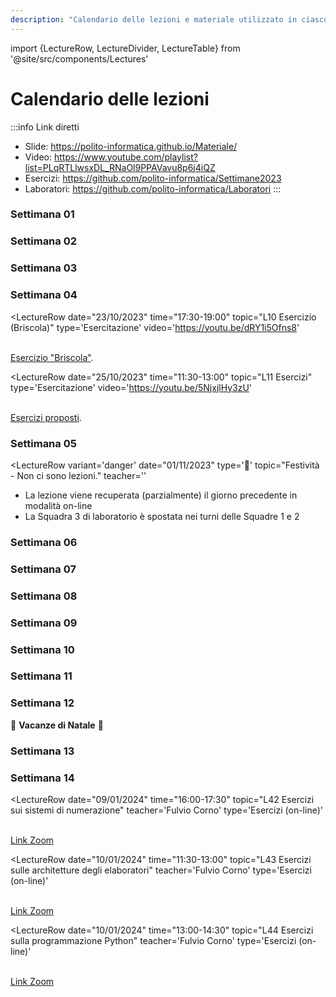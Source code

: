 ```yaml
---
description: "Calendario delle lezioni e materiale utilizzato in ciascuna lezione"
---
```


import {LectureRow, LectureDivider, LectureTable} from '@site/src/components/Lectures'

# Calendario delle lezioni

:::info Link diretti
- Slide: https://polito-informatica.github.io/Materiale/
- Video: https://www.youtube.com/playlist?list=PLqRTLlwsxDL_RNaOl9PPAVavu8p6j4iQZ
- Esercizi: https://github.com/polito-informatica/Settimane2023
- Laboratori: https://github.com/polito-informatica/Laboratori
:::


<LectureTable defaultTeacher="Fulvio Corno" defaultType="Lezione">

<LectureDivider>

### Settimana 01

</LectureDivider>

<LectureRow
    date="02/10/2023" time="17:30-19:00"
    topic="L01a Introduzione al corso"
    pdf="https://polito-informatica.github.io/Materiale/Unita'%200%20-%20Introduzione%20al%20corso%20(Corno).pdf"
    video='https://youtu.be/f3tehZZBNSA'
/>

<LectureRow
    date="02/10/2023" 
    topic="L01b L'ecosistema Python"
    type='Video'
    video='https://youtu.be/dNYvofNN98c'
/>

<LectureRow
    date="02/10/2023" 
    topic="L01c Informazioni pratiche"
    type='Video'
    video='https://youtu.be/2GMNC7sC_50'
/>

<LectureRow
    date="04/10/2023"  time='11:30-13:00'
    topic="L02 Programmazione, Algoritmi, Pseudo-Codice"
    type='Lezione'
    pdf='https://polito-informatica.github.io/Materiale/P1-La_Programmazione.pdf'
    video='https://youtu.be/_mTIX5UXMFI'
/>

<LectureRow
    date="04/10/2023" time='13:00-14:30'
    topic="L03 Diagrammi di flusso. Introduzione a Python."
    type='Lezione'
    video='https://youtu.be/qGZOWUclzns'
/>

<LectureRow 
    date='' time=''
    topic='Esercizi della settimana'
    teacher='' type=''
    zip='https://github.com/polito-informatica/Settimane2023/raw/main/Settimana01.zip'
/>
<LectureDivider>

### Settimana 02

</LectureDivider>

<LectureRow
    date="09/10/2023" time="17:30-19:00"
    topic="L04 Variabili e valori. Numeri e espressioni"
    pdf="https://polito-informatica.github.io/Materiale/P2-Numeri_e_stringhe.pdf"
    video='https://youtu.be/UBe14inzNU4'
/>

<LectureRow
    date="10/10/2023" time=""
    topic='Numeri Complessi'
    type='Video Extra'
    video='https://youtu.be/FR5ETBIYodQ'
/>

<LectureRow
    date="11/10/2023" time="11:30-13:00"
    topic="L05 Esercizio su espressioni. Introduzione alle Stringhe"
    video='https://youtu.be/fnLDHDVkOwU'
/>

<LectureRow
    date="11/10/2023" time="13:00-14:30"
    topic="L06 Operazioni sulle stringhe"
    video='https://youtu.be/u0BTBG9uQ-Y'
/>

<LectureRow
    date="11/10/2023" time="16:00-17:30"
    topic="Lab01 - Squadra 3 - Flow chart e primi programmi"
    teacher='Roberta Bardini'
    type='Laboratorio'
    pdf='https://github.com/polito-informatica/Laboratori/blob/main/Lab01/Lab01_testo.pdf?raw=true'
/>

<LectureRow
    date="12/10/2023" time="11:30-13:00"
    topic="Lab01 - Squadra 1 - Flow chart e primi programmi"
    teacher='Roberta Bardini'
    type='Laboratorio'
    pdf='https://github.com/polito-informatica/Laboratori/blob/main/Lab01/Lab01_testo.pdf?raw=true'
/>

<LectureRow
    date="12/10/2023" time="13:00-14:30"
    topic="Lab01 - Squadra 2 - Flow chart e primi programmi"
    teacher='Roberta Bardini'
    type='Laboratorio'
    pdf='https://github.com/polito-informatica/Laboratori/blob/main/Lab01/Lab01_testo.pdf?raw=true'
/>

<LectureRow 
    date='' time=''
    topic='Esercizi della settimana'
    teacher='' type=''
    zip='https://github.com/polito-informatica/Settimane2023/raw/main/Settimana02.zip'
/>

<LectureDivider>

### Settimana 03

</LectureDivider>

<LectureRow
    date="16/10/2023" time="17:30-19:00"
    topic="L07 Rappresentazione dell'informazione"
    pdf="https://polito-informatica.github.io/Materiale/T1-Rappresentazione_dati.pdf"
    type='Lezione on-line'
    video='https://youtu.be/hN0bjnQ0SL4'
/>

<LectureRow
    date="17/10/2023" time=""
    topic='Calcolo simbolico (SymPy)'
    type='Video Extra'
    video='https://youtu.be/qQc83MPkscI'
/>

<LectureRow
    date="18/10/2023" time="11:30-13:00"
    topic="L08 Input. Formattazione output. Decisioni (if)."
    pdf='https://polito-informatica.github.io/Materiale/P3-Decisioni.pdf'
    video='https://youtu.be/cIxbZjwEt4w'
/>

<LectureRow
    date="18/10/2023" time="13:00-14:30"
    topic="L09 Confronti. Espressioni booleane."
    video='https://youtu.be/cIxbZjwEt4w'
/>

<LectureRow
    date="18/10/2023" time="16:00-17:30"
    topic="Lab02 - Squadra 3 - Variabili, aritmetica, stringhe"
    teacher='Roberta Bardini'
    type='Laboratorio'
    pdf='https://github.com/polito-informatica/Laboratori/blob/main/Lab02/Lab02_testo.pdf?raw=true'
/>

<LectureRow
    date="19/10/2023" time="11:30-13:00"
    topic="Lab02 - Squadra 1 - Variabili, aritmetica, stringhe"
    teacher='Roberta Bardini'
    type='Laboratorio'
    pdf='https://github.com/polito-informatica/Laboratori/blob/main/Lab02/Lab02_testo.pdf?raw=true'
/>

<LectureRow
    date="19/10/2023" time="13:00-14:30"
    topic="Lab02 - Squadra 2 - Variabili, aritmetica, stringhe"
    teacher='Roberta Bardini'
    type='Laboratorio'
    pdf='https://github.com/polito-informatica/Laboratori/blob/main/Lab02/Lab02_testo.pdf?raw=true'
/>

<LectureRow 
    date='' time=''
    topic='Esercizi della settimana'
    teacher='' type=''
    zip='https://github.com/polito-informatica/Settimane2023/raw/main/Settimana03.zip'
/>

<LectureDivider>

### Settimana 04

</LectureDivider>

<LectureRow
    date="23/10/2023" time="17:30-19:00"
    topic="L10 Esercizio (Briscola)"
    type='Esercitazione'
    video='https://youtu.be/dRY1i5Ofns8'
>
<br/><a href='https://github.com/polito-informatica/Settimane2023/blob/main/Settimana03/briscola.md'>Esercizio "Briscola"</a>.
</LectureRow>

<LectureRow
    date="25/10/2023" time="11:30-13:00"
    topic="L11 Esercizi"
    type='Esercitazione'
    video='https://youtu.be/5NjxjlHy3zU'
>
<br/><a href='https://github.com/polito-informatica/Settimane2023/blob/main/Settimana04/esercizi.md'>Esercizi proposti</a>.
</LectureRow>

<LectureRow
    date="25/10/2023" time="13:00-14:30"
    topic="L12 Cicli while"
    pdf='https://polito-informatica.github.io/Materiale/P4-Cicli.pdf'
    video='https://youtu.be/ZXS34El6d6c'
/>

<LectureRow
    date="25/10/2023" time="16:00-17:30"
    topic="Lab03 - Squadra 3 - Espressioni. Costrutti condizionali."
    teacher='Roberta Bardini'
    type='Laboratorio'
    pdf='https://github.com/polito-informatica/Laboratori/blob/main/Lab03/Lab03_testo.pdf?raw=true'
/>

<LectureRow
    date="26/10/2023" time="11:30-13:00"
    topic="Lab03 - Squadra 1 - Espressioni. Costrutti condizionali."
    teacher='Roberta Bardini'
    type='Laboratorio'
    pdf='https://github.com/polito-informatica/Laboratori/blob/main/Lab03/Lab03_testo.pdf?raw=true'
/>

<LectureRow
    date="26/10/2023" time="13:00-14:30"
    topic="Lab03 - Squadra 2 - Espressioni. Costrutti condizionali."
    teacher='Lorenzo Martini'
    type='Laboratorio'
    pdf='https://github.com/polito-informatica/Laboratori/blob/main/Lab03/Lab03_testo.pdf?raw=true'
/>

<LectureRow
    date="27/10/2023" time=""
    topic='Espressioni Regolari (Regex)'
    type='Video Extra'
    video='https://youtu.be/6ypb-rkIt_Q'
/>

<LectureRow 
    date='' time=''
    topic='Esercizi della settimana'
    teacher='' type=''
    zip='https://github.com/polito-informatica/Settimane2023/raw/main/Settimana04.zip'
/>

<LectureDivider>

### Settimana 05

</LectureDivider>


<LectureRow
    date="30/10/2023" time="17:30-19:00"
    topic="L13 Cicli while (parte 2)"
    video='https://youtu.be/8Ro0QRlUmeM'
/>

<LectureRow
    variant='warning'
    date="31/10/2023" time="16:00-17:30"
    topic="L14 Rappresentazione dell'informazione (seconda parte)"
    type='Lezione on-line'
    video='https://youtu.be/oOTIgdbmoxU'
/>


<LectureRow
    variant='danger'
    date="01/11/2023"
    type='🎃'
    topic="Festività - Non ci sono lezioni."
    teacher=''
>
<ul style={{'lineHeight':'95%', 'fontSize': '90%', 'marginBottom':'3pt'}}>
<li>La lezione viene recuperata (parzialmente) il giorno precedente in modalità on-line</li>
<li>La Squadra 3 di laboratorio è spostata nei turni delle Squadre 1 e 2</li>
</ul>
</LectureRow>

<LectureRow
    date="02/11/2023" time="11:30-13:00"
    topic="Lab04 - Squadra 1 + Squadra 3 - Cicli while e for"
    teacher='Roberta Bardini'
    type='Laboratorio'
    pdf='https://github.com/polito-informatica/Laboratori/blob/main/Lab04/Lab04_testo.pdf?raw=true'
/>

<LectureRow
    date="02/11/2023" time="13:00-14:30"
    topic="Lab04 - Squadra 2 + Squadra 3 - Cicli while e for"
    teacher='Lorenzo Martini'
    type='Laboratorio'
    pdf='https://github.com/polito-informatica/Laboratori/blob/main/Lab04/Lab04_testo.pdf?raw=true'
/>

<LectureRow 
    date='' time=''
    topic='Esercizi della settimana'
    teacher='' type=''
    zip='https://github.com/polito-informatica/Settimane2023/raw/main/Settimana05.zip'
/>

<LectureDivider>

### Settimana 06

</LectureDivider>


<LectureRow
    date="06/11/2023" time="17:30-19:00"
    topic="L15 Esercizi sui cicli"
    teacher='Roberta Bardini'
    video='https://youtu.be/ELjJ53BETRA'
/>

<LectureRow
    date="08/11/2023" time="11:30-13:00"
    topic="L16 Cicli 'for'. Cicli annidati."
    video='https://youtu.be/uwJOBomsyws'
/>

<LectureRow
    date="08/11/2023" time="13:00-14:30"
    topic="L17 Esercizi sui cicli (nomi propri)"
    video='https://youtu.be/TesvXIwuoHw'
/>

<LectureRow
    date="08/11/2023" time="16:00-17:30"
    topic="Lab05 - Squadra 3 - Ripasso Condizionali e Cicli."
    teacher='Fulvio Corno'
    type='Laboratorio'
    pdf='https://github.com/polito-informatica/Laboratori/blob/main/Lab05/Lab05_testo.pdf?raw=true'
/>

<LectureRow
    date="09/11/2023" time="11:30-13:00"
    topic="Lab05 - Squadra 1 - Ripasso Condizionali e Cicli."
    teacher='Lorenzo Martini'
    type='Laboratorio'
    pdf='https://github.com/polito-informatica/Laboratori/blob/main/Lab05/Lab05_testo.pdf?raw=true'
/>

<LectureRow
    date="09/11/2023" time="13:00-14:30"
    topic="Lab05 - Squadra 2 - Ripasso Condizionali e Cicli."
    teacher='Lorenzo Martini'
    type='Laboratorio'
    pdf='https://github.com/polito-informatica/Laboratori/blob/main/Lab05/Lab05_testo.pdf?raw=true'
/>

<LectureRow 
    date='' time=''
    topic='Esercizi della settimana'
    teacher='' type=''
    zip='https://github.com/polito-informatica/Settimane2023/raw/main/Settimana06.zip'
/>

<LectureDivider>

### Settimana 07

</LectureDivider>


<LectureRow
    date="13/11/2023" time="17:30-19:00"
    topic="L18 Funzioni"
    pdf='https://polito-informatica.github.io/Materiale/P5-Funzioni.pdf'
    video='https://youtu.be/nuIXhT0t28Q'
/>

<LectureRow
    date="15/11/2023" time="11:30-13:00"
    topic="L19 Introduzione alle Liste"
    pdf='https://polito-informatica.github.io/Materiale/P6-Liste_e_Tabelle.pdf'
    video='https://youtu.be/WSI90K-Olqk'
/>

<LectureRow
    date="15/11/2023" time="13:00-14:30"
    topic="L20 Funzioni e metodi sulle liste"
    video='https://youtu.be/VZAnBgpwnr8'
/>

<LectureRow
    date="15/11/2023" time="16:00-17:30"
    topic="Lab06 - Squadra 3 - Funzioni."
    teacher='Roberta Bardini'
    type='Laboratorio'
    pdf='https://github.com/polito-informatica/Laboratori/blob/main/Lab06/Lab06_testo.pdf?raw=true'
/>

<LectureRow
    date="16/11/2023" time="11:30-13:00"
    topic="Lab06 - Squadra 1 - Funzioni."
    teacher='Lorenzo Martini'
    type='Laboratorio'
    pdf='https://github.com/polito-informatica/Laboratori/blob/main/Lab06/Lab06_testo.pdf?raw=true'
/>

<LectureRow
    date="16/11/2023" time="13:00-14:30"
    topic="Lab06 - Squadra 2 - Funzioni."
    teacher='Lorenzo Martini'
    type='Laboratorio'
    pdf='https://github.com/polito-informatica/Laboratori/blob/main/Lab06/Lab06_testo.pdf?raw=true'
/>

<LectureRow 
    date='' time=''
    topic='Esercizi della settimana'
    teacher='' type=''
    zip='https://github.com/polito-informatica/Settimane2023/raw/main/Settimana07.zip'
/>

<LectureDivider>

### Settimana 08

</LectureDivider>


<LectureRow
    date="20/11/2023" time="17:30-19:00"
    topic="L21 Esercizi sulle liste"
    teacher='Roberta Bardini'
    video='https://youtu.be/7QnXEefP9PQ'
/>

<LectureRow
    date="22/11/2023" time="11:30-13:00"
    topic="L22 Operazioni sulle liste. Comprehension. Liste e funzioni."
    video='https://youtu.be/D3Inh12GdQ8'
/>

<LectureRow
    date="22/11/2023" time="13:00-14:30"
    topic="L23 Liste e funzioni. Tuple. Esercizio."
    video='https://youtu.be/eUgE9QEycZU'
/>

<LectureRow
    date="22/11/2023" time="16:00-17:30"
    topic="Lab07 - Squadra 3 - Liste."
    teacher='Roberta Bardini'
    type='Laboratorio'
    pdf='https://github.com/polito-informatica/Laboratori/blob/main/Lab07/Lab07_testo.pdf?raw=true'
/>

<LectureRow
    date="23/11/2023" time="11:30-13:00"
    topic="Lab07 - Squadra 1 - Liste."
    teacher='Lorenzo Martini'
    type='Laboratorio'
    pdf='https://github.com/polito-informatica/Laboratori/blob/main/Lab07/Lab07_testo.pdf?raw=true'
/>

<LectureRow
    date="23/11/2023" time="13:00-14:30"
    topic="Lab07 - Squadra 2 - Liste."
    teacher='Lorenzo Martini'
    type='Laboratorio'
    pdf='https://github.com/polito-informatica/Laboratori/blob/main/Lab07/Lab07_testo.pdf?raw=true'
/>

<LectureRow 
    date='' time=''
    topic='Esercizi della settimana'
    teacher='' type=''
    zip='https://github.com/polito-informatica/Settimane2023/raw/main/Settimana08.zip'
/>

<LectureDivider>

### Settimana 09

</LectureDivider>


<LectureRow
    variant='danger'
    date="27/11/2023" time="17:30-19:00"
    topic="Lezione posticipata al 29/11 ore 08:30 (scambio con Chimica)"
    teacher=''
/>

<LectureRow
    variant='warning'
    date="29/11/2023" time="08:30-10:00"
    topic="L24 Esercizi sulle liste"
    teacher='Roberta Bardini'
/>

<LectureRow
    date="29/11/2023" time="11:30-13:00"
    topic="L25 Introduzione alle tabelle"
/>

<LectureRow
    date="29/11/2023" time="13:00-14:30"
    topic="L26 Operazioni sulle tabelle"
    pdf='https://polito-informatica.github.io/Materiale/P7-File_e_Eccezioni.pdf'
/>

<LectureRow
    date="29/11/2023" time="16:00-17:30"
    topic="Lab08 - Squadra 3 - Liste, Tabelle."
    teacher='Roberta Bardini'
    type='Laboratorio'
    pdf='https://github.com/polito-informatica/Laboratori/blob/main/Lab08/Lab08_testo.pdf?raw=true'
/>

<LectureRow
    date="29/11/2023" time="11:30-13:00"
    topic="Lab08 - Squadra 1 - Liste, Tabelle."
    teacher='Lorenzo Martini'
    type='Laboratorio'
    pdf='https://github.com/polito-informatica/Laboratori/blob/main/Lab08/Lab08_testo.pdf?raw=true'
/>

<LectureRow
    date="29/11/2023" time="13:00-14:30"
    topic="Lab08 - Squadra 2 - Liste, Tabelle."
    teacher='Lorenzo Martini'
    type='Laboratorio'
    pdf='https://github.com/polito-informatica/Laboratori/blob/main/Lab08/Lab08_testo.pdf?raw=true'
/>

<LectureRow 
    date='' time=''
    topic='Esercizi della settimana'
    teacher='' type=''
/>


<LectureDivider>

### Settimana 10

</LectureDivider>

<LectureRow
    date="04/12/2023" time="17:30-19:00"
    topic="L27 Introduzione ai file"
/>

<LectureRow
    date="06/12/2023" time="11:30-13:00"
    topic="L28 Elaborazione di file di testo"
/>

<LectureRow
    date="06/12/2023" time="13:00-14:30"
    topic="L29 File di testo strutturati"
/>

<LectureRow
    date="06/12/2023" time="16:00-17:30"
    topic="Lab09 - Squadra 3 - Ripasso Cicli, Liste, Tabelle."
    teacher='Roberta Bardini'
    type='Laboratorio'
    pdf='https://github.com/polito-informatica/Laboratori/blob/main/Lab09/Lab09_testo.pdf?raw=true'
/>

<LectureRow
    date="07/12/2023" time="11:30-13:00"
    topic="Lab09 - Squadra 1 - Ripasso Cicli, Liste, Tabelle."
    teacher='Roberta Bardini'
    type='Laboratorio'
    pdf='https://github.com/polito-informatica/Laboratori/blob/main/Lab09/Lab09_testo.pdf?raw=true'
/>

<LectureRow
    date="07/12/2023" time="13:00-14:30"
    topic="Lab09 - Squadra 2 - Ripasso Cicli, Liste, Tabelle."
    teacher='Roberta Bardini'
    type='Laboratorio'
    pdf='https://github.com/polito-informatica/Laboratori/blob/main/Lab09/Lab09_testo.pdf?raw=true'
/>

<LectureRow 
    date='' time=''
    topic='Esercizi della settimana'
    teacher='' type=''
/>

<LectureDivider>

### Settimana 11

</LectureDivider>

<LectureRow
    date="11/12/2023" time="17:30-19:00"
    topic="L30 Esercizi su file di testo"
    teacher='Roberta Bardini'
/>

<LectureRow
    date="13/12/2023" time="11:30-13:00"
    topic="L31 File CSV. Eccezioni. "
    pdf='https://polito-informatica.github.io/Materiale/P8-Strutture_dati_complesse.pdf'
/>

<LectureRow
    date="13/12/2023" time="13:00-14:30"
    topic="L32 Insiemi. Dizionari (prima parte)"
/>

<LectureRow
    date="13/12/2023" time="16:00-17:30"
    topic="Lab10 - Squadra 3 - File, eccezioni."
    teacher='Fulvio Corno'
    type='Laboratorio'
    pdf='https://github.com/polito-informatica/Laboratori/blob/main/Lab10/Lab10_testo.pdf?raw=true'
/>

<LectureRow
    date="14/12/2023" time="11:30-13:00"
    topic="Lab10 - Squadra 1 - File, eccezioni."
    teacher='Lorenzo Martini'
    type='Laboratorio'
    pdf='https://github.com/polito-informatica/Laboratori/blob/main/Lab10/Lab10_testo.pdf?raw=true'
/>

<LectureRow
    date="14/12/2023" time="13:00-14:30"
    topic="Lab10 - Squadra 2 - File, eccezioni."
    teacher='Lorenzo Martini'
    type='Laboratorio'
    pdf='https://github.com/polito-informatica/Laboratori/blob/main/Lab10/Lab10_testo.pdf?raw=true'
/>

<LectureRow 
    date='' time=''
    topic='Esercizi della settimana'
    teacher='' type=''
/>

<LectureDivider>

### Settimana 12

</LectureDivider>

<LectureRow
    date="18/12/2023" time="17:30-19:00"
    topic="L33 Dizionari (seconda parte)"
/>

<LectureRow
    date="20/12/2023" time="11:30-13:00"
    topic="L34 Strutture dati complesse"
/>

<LectureRow
    date="20/12/2023" time="13:00-14:30"
    topic="L35"
/>

<LectureRow
    date="20/12/2023" time="16:00-17:30"
    topic="Lab11 - Squadra 3 - Insiemi e dizionari."
    teacher='Fulvio Corno'
    type='Laboratorio'
    pdf='https://github.com/polito-informatica/Laboratori/blob/main/Lab11/Lab11_testo.pdf?raw=true'
/>

<LectureRow
    date="21/12/2023" time="11:30-13:00"
    topic="Lab11 - Squadra 1 - Insiemi e dizionari."
    teacher='Lorenzo Martini'
    type='Laboratorio'
    pdf='https://github.com/polito-informatica/Laboratori/blob/main/Lab11/Lab11_testo.pdf?raw=true'
/>

<LectureRow
    date="21/12/2023" time="13:00-14:30"
    topic="Lab11 - Squadra 2 - Insiemi e dizionari."
    teacher='Lorenzo Martini'
    type='Laboratorio'
    pdf='https://github.com/polito-informatica/Laboratori/blob/main/Lab11/Lab11_testo.pdf?raw=true'
/>

<LectureRow 
    date='' time=''
    topic='Esercizi della settimana'
    teacher='' type=''
/>


<LectureRow variant='danger' type='Vacanza' teacher='🎅'>
🎍 <strong>Vacanze di Natale</strong> 🎍
</LectureRow>


<LectureDivider>

### Settimana 13

</LectureDivider>

<LectureRow
    date="08/01/2024" time="17:30-19:00"
    topic="L36 Architettura degli elaboratori"
/>

<LectureRow
    date="09/01/2024" time="11:30-13:00"
    topic="L37 Esercizi d'esame"
/>

<LectureRow
    date="09/01/2024" time="13:00-14:30"
    topic="L38 Esercizi d'esame"
/>

<LectureRow
    date="09/01/2024" time="16:00-17:30"
    topic="Lab12 - Squadra 3 - Simulazione d'esame."
    teacher='Lorenzo Martini'
    type='Laboratorio'
/>

<LectureRow
    date="10/01/2024" time="11:30-13:00"
    topic="Lab12 - Squadra 1 - Simulazione d'esame."
    teacher='Lorenzo Martini'
    type='Laboratorio'
/>

<LectureRow
    date="10/01/2024" time="13:00-14:30"
    topic="Lab12 - Squadra 1 - Simulazione d'esame."
    teacher='Lorenzo Martini'
    type='Laboratorio'
/>

<LectureRow 
    date='' time=''
    topic='Esercizi della settimana'
    teacher='' type=''
/>

<LectureDivider>

### Settimana 14

</LectureDivider>

<LectureRow
    date="15/01/2024" time="17:30-19:00"
    topic="L39 Esercizi d'esame"
/>

<LectureRow
    date="16/01/2024" time="11:30-13:00"
    topic="L40 Esercizi d'esame"
/>

<LectureRow
    date="16/01/2024" time="13:00-14:30"
    topic="L41 Esercizi d'esame"
/>

<LectureRow
    date="09/01/2024" time="16:00-17:30"
    topic="L42 Esercizi sui sistemi di numerazione"
    teacher='Fulvio Corno'
    type='Esercizi (on-line)'
>
<br/><a href='https://polito-it.zoom.us/j/86175075461?pwd=dXd6RFVVSEVCYWRSUjkzckRGUmFTZz09'>Link Zoom</a>
</LectureRow>

<LectureRow
    date="10/01/2024" time="11:30-13:00"
    topic="L43 Esercizi sulle architetture degli elaboratori"
    teacher='Fulvio Corno'
    type='Esercizi (on-line)'
>
<br/><a href='https://polito-it.zoom.us/j/86175075461?pwd=dXd6RFVVSEVCYWRSUjkzckRGUmFTZz09'>Link Zoom</a>
</LectureRow>

<LectureRow
    date="10/01/2024" time="13:00-14:30"
    topic="L44 Esercizi sulla programmazione Python"
    teacher='Fulvio Corno'
    type='Esercizi (on-line)'
>
<br/><a href='https://polito-it.zoom.us/j/86175075461?pwd=dXd6RFVVSEVCYWRSUjkzckRGUmFTZz09'>Link Zoom</a>
</LectureRow>

<LectureRow 
    date='' time=''
    topic='Esercizi della settimana'
    teacher='' type=''
/>



</LectureTable>

<!-- <br/><a href='https://polito-it.zoom.us/j/86175075461?pwd=dXd6RFVVSEVCYWRSUjkzckRGUmFTZz09'>Link Zoom</a> -->